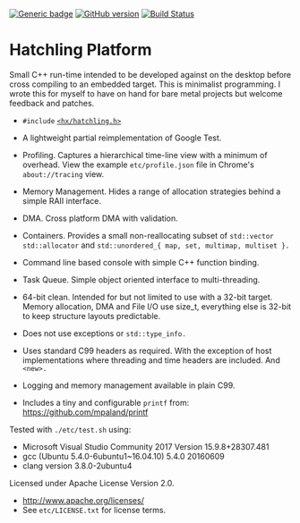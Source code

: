 [![Generic badge](https://img.shields.io/badge/hatchling-platform-blue.svg)](https://github.com/adrian3git/HatchlingPlatform)
[![GitHub version](https://badge.fury.io/gh/adrian3git%2FHatchlingPlatform.svg)](http://badge.fury.io/gh/adrian3git%2FHatchlingPlatform)
[![Build Status](https://travis-ci.org/adrian3git/HatchlingPlatform.svg?branch=master)](https://travis-ci.org/adrian3git/HatchlingPlatform)

# Hatchling Platform

Small C++ run-time intended to be developed against on the desktop before cross
compiling to an embedded target.  This is minimalist programming.  I wrote this for
myself to have on hand for bare metal projects but welcome feedback and patches.

 * `#include` [`<hx/hatchling.h>`](https://github.com/adrian3git/HatchlingPlatform/blob/master/include/hx/hatchling.h)

 * A lightweight partial reimplementation of Google Test.

 * Profiling.  Captures a hierarchical time-line view with a minimum of
   overhead.  View the example `etc/profile.json` file in Chrome's
   `about://tracing` view.

 * Memory Management.  Hides a range of allocation strategies behind a
   simple RAII interface.

 * DMA.  Cross platform DMA with validation.

 * Containers.  Provides a small non-reallocating subset of
   `std::vector` `std::allocator` and `std::unordered_{ map, set, multimap,
   multiset }.`

 * Command line based console with simple C++ function binding.
 
 * Task Queue.  Simple object oriented interface to multi-threading.

 * 64-bit clean.  Intended for but not limited to use with a 32-bit
   target.  Memory allocation, DMA and File I/O use size_t, everything
   else is 32-bit to keep structure layouts predictable.

 * Does not use exceptions or `std::type_info.`

 * Uses standard C99 headers as required.  With the exception of host
   implementations where threading and time headers are included.  And
   `<new>.`

 * Logging and memory management available in plain C99.

 * Includes a tiny and configurable `printf` from: https://github.com/mpaland/printf

Tested with `./etc/test.sh` using:
 * Microsoft Visual Studio Community 2017 Version 15.9.8+28307.481
 * gcc (Ubuntu 5.4.0-6ubuntu1~16.04.10) 5.4.0 20160609
 * clang version 3.8.0-2ubuntu4

Licensed under Apache License Version 2.0.
 * http://www.apache.org/licenses/
 * See `etc/LICENSE.txt` for license terms.
